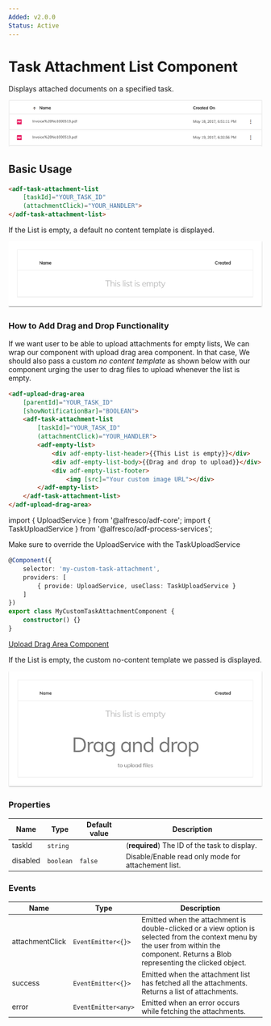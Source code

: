 ```yaml
---
Added: v2.0.0
Status: Active
---
```

# Task Attachment List Component

Displays attached documents on a specified task.

![task-attachment-list-sample](docassets/images/task-attachment-list.png)

## Basic Usage

```html
<adf-task-attachment-list 
    [taskId]="YOUR_TASK_ID" 
    (attachmentClick)="YOUR_HANDLER">
</adf-task-attachment-list>
```

If the List is empty, a default no content template is displayed.

![default-no-content-template-sample](docassets/images/default-no-content-template.png)

### How to Add Drag and Drop Functionality

If we want user to be able to upload attachments for empty lists, We can wrap our component with upload drag area component. In that case, We should also pass a custom _no content template_ as shown below with our component urging the user to drag files to upload whenever the list is empty.

```html
<adf-upload-drag-area
    [parentId]="YOUR_TASK_ID"
    [showNotificationBar]="BOOLEAN">
    <adf-task-attachment-list  
        [taskId]="YOUR_TASK_ID"
        (attachmentClick)="YOUR_HANDLER">
        <adf-empty-list>
            <div adf-empty-list-header>{{This List is empty}}</div>
            <div adf-empty-list-body>{{Drag and drop to upload}}</div>
            <div adf-empty-list-footer>
                <img [src]="Your custom image URL"></div> 
        </adf-empty-list>
    </adf-task-attachment-list>
</adf-upload-drag-area>
```

import { UploadService } from '@alfresco/adf-core';
import { TaskUploadService } from '@alfresco/adf-process-services';

Make sure to override the UploadService with the TaskUploadService

```ts
@Component({
    selector: 'my-custom-task-attachment',
    providers: [
        { provide: UploadService, useClass: TaskUploadService }
    ]
})
export class MyCustomTaskAttachmentComponent {
    constructor() {}
}
```

[Upload Drag Area Component](./upload-drag-area.component.md)

If the List is empty, the custom no-content template we passed is displayed. 

![custom-no-content-drag-drop-template-sample](docassets/images/custom-no-content-drag-drop-template.png)

### Properties

| Name | Type | Default value | Description |
| ---- | ---- | ------------- | ----------- |
| taskId | `string` |  | (**required**) The ID of the task to display.  |
| disabled | `boolean` | `false` | Disable/Enable read only mode for attachement list.  |

### Events

| Name | Type | Description |
| ---- | ---- | ----------- |
| attachmentClick | `EventEmitter<{}>` | Emitted when the attachment is double-clicked or a view option is selected from the context menu by the user from within the component. Returns a Blob representing the clicked object. |
| success | `EventEmitter<{}>` | Emitted when the attachment list has fetched all the attachments. Returns a list of attachments. |
| error | `EventEmitter<any>` | Emitted when an error occurs while fetching the attachments. |
